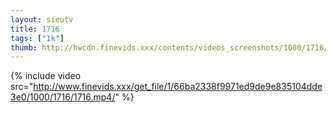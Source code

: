 ```yaml
--- 
layout: sieutv
title: 1716
tags: ["1k"]
thumb: http://hwcdn.finevids.xxx/contents/videos_screenshots/1000/1716/preview.mp4.jpg
---
```

{% include video src="http://www.finevids.xxx/get_file/1/66ba2338f9971ed9de9e835104dde3e0/1000/1716/1716.mp4/" %} 
